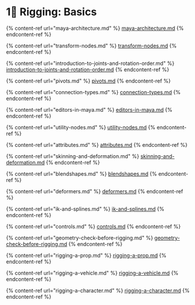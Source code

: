 # 1⃣ Rigging: Basics

{% content-ref url="maya-architecture.md" %}
[maya-architecture.md](maya-architecture.md)
{% endcontent-ref %}

{% content-ref url="transform-nodes.md" %}
[transform-nodes.md](transform-nodes.md)
{% endcontent-ref %}

{% content-ref url="introduction-to-joints-and-rotation-order.md" %}
[introduction-to-joints-and-rotation-order.md](introduction-to-joints-and-rotation-order.md)
{% endcontent-ref %}

{% content-ref url="pivots.md" %}
[pivots.md](pivots.md)
{% endcontent-ref %}

{% content-ref url="connection-types.md" %}
[connection-types.md](connection-types.md)
{% endcontent-ref %}

{% content-ref url="editors-in-maya.md" %}
[editors-in-maya.md](editors-in-maya.md)
{% endcontent-ref %}

{% content-ref url="utility-nodes.md" %}
[utility-nodes.md](utility-nodes.md)
{% endcontent-ref %}

{% content-ref url="attributes.md" %}
[attributes.md](attributes.md)
{% endcontent-ref %}

{% content-ref url="skinning-and-deformation.md" %}
[skinning-and-deformation.md](skinning-and-deformation.md)
{% endcontent-ref %}

{% content-ref url="blendshapes.md" %}
[blendshapes.md](blendshapes.md)
{% endcontent-ref %}

{% content-ref url="deformers.md" %}
[deformers.md](deformers.md)
{% endcontent-ref %}

{% content-ref url="ik-and-splines.md" %}
[ik-and-splines.md](ik-and-splines.md)
{% endcontent-ref %}

{% content-ref url="controls.md" %}
[controls.md](controls.md)
{% endcontent-ref %}

{% content-ref url="geometry-check-before-rigging.md" %}
[geometry-check-before-rigging.md](geometry-check-before-rigging.md)
{% endcontent-ref %}

{% content-ref url="rigging-a-prop.md" %}
[rigging-a-prop.md](rigging-a-prop.md)
{% endcontent-ref %}

{% content-ref url="rigging-a-vehicle.md" %}
[rigging-a-vehicle.md](rigging-a-vehicle.md)
{% endcontent-ref %}

{% content-ref url="rigging-a-character.md" %}
[rigging-a-character.md](rigging-a-character.md)
{% endcontent-ref %}
